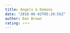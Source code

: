 ```yaml
---
title: Angels & Demons
date: "2018-06-03T05:20:56Z"
author: Dan Brown
rating: ⭐⭐⭐
---
```


<style>

</style>

